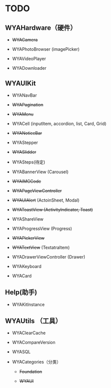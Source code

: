 # TODO

## WYAHardware（硬件）

- ~~WYACamera~~

- WYAPhotoBrowser (imagePicker)

- WYAVideoPlayer

- WYADownloader
    
## WYAUIKit 

- WYANavBar

- ~~WYAPagination~~

- ~~WYAMenu~~

- WYACell (inputItem, accordion, list, Card, Grid)

- ~~WYANoticeBar~~

- WYAStepper

- ~~WYASlidder~~

- WYASteps(待定)

- WYABannerView (Carousel)

- ~~WYAIMGCode~~

- ~~WYAPageViewController~~

- ~~WYAUIAlert~~ (ActoinSheet, Modal)

- ~~WYAToastView (ActivityIndicator, Toast)~~

- WYAShareView

- WYAProgressView (Progress)
    
- ~~WYAPickerView~~

- ~~WYATextView~~ (TextatraItem)
    
- WYADrawerViewController (Drawer)
    
- WYAKeyboard

- WYACard

## Help(助手)
- WYAKitInstance

## WYAUtils （工具）
  
- WYAClearCache

- WYACompareVersion

-  WYASQL

- WYACategories（分类）

    - ~~Foundation~~  

    - ~~WYAUI~~



    

